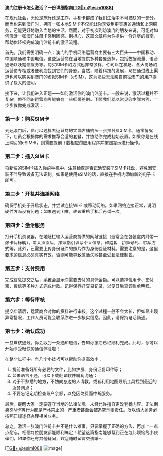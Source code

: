 **澳门注册卡怎么激活？一份详细指南[[TG💪+ @esim1088](https://t.me/s/esim1088)]**

在现代社会，无论是旅行还是工作，手机卡都成了我们生活中不可或缺的一部分。而当你来到澳门时，拥有一张本地SIM卡不仅能让你享受到更实惠的通话和上网服务，还能更好地融入当地的生活。然而，对于初次到访澳门的朋友来说，可能对如何激活一张澳门注册卡感到困惑。别担心，这篇文章将为你提供一份详尽的指南，帮助你轻松完成澳门注册卡的激活流程。

首先，我们需要明确一点：澳门的手机网络运营商主要有三大巨头——中国移动、中国联通和中国电信。这些运营商在当地提供多种套餐选择，包括数据流量、语音通话以及短信服务等。购买SIM卡的方式也非常多样，你可以在机场、各大商场的运营商专柜或者便利店找到它们的身影。当然，随着科技的发展，现在通过线上渠道也可以购买到澳门的虚拟SIM卡（eSIM），这为那些无法亲自前往澳门的用户提供了极大的便利。

接下来，让我们进入正题——如何激活你的澳门注册卡。一般来说，激活过程并不复杂，但不同的运营商可能会有一些细微差别。下面我们就以常见的步骤为例，一步步教你完成激活：

### 第一步：购买SIM卡
到达澳门后，你可以选择去运营商的实体店铺购买一张预付费SIM卡。通常情况下，店员会根据你的需求推荐合适的套餐，并协助你完成初始设置。如果你是在线上购买的eSIM卡，则需要提前下载相应的应用程序并按照提示进行操作。

### 第二步：插入SIM卡
将新买的SIM卡插入你的手机中。注意检查是否正确安装了SIM卡托盘，避免因安装不当导致设备无法识别。如果是使用eSIM的话，直接在手机内添加新的电子卡即可。

### 第三步：开机并连接网络
确保手机处于开启状态，并尝试连接Wi-Fi或移动网络。如果网络连接正常，说明硬件方面没有问题；如果遇到困难，建议重启手机后再试一次。

### 第四步：激活服务
打开手机浏览器，在地址栏输入运营商提供的网址链接（通常会在包装盒内附带一张卡片标明）。进入页面后，按照指引填写个人信息，如姓名、护照号码、联系方式等。此外，还需要上传身份证件的照片作为身份验证材料。需要注意的是，这里要求的信息必须真实有效，否则可能导致激活失败甚至受到法律制裁。

### 第五步：支付费用
完成信息提交之后，系统会显示你需要支付的具体金额。可以选择信用卡、支付宝、微信等多种方式完成付款。记得保存好交易记录，以便日后查询账单明细。

### 第六步：等待审核
提交申请后，运营商会对你的资料进行审核。这个过程一般不会太长，但如果出现异常情况，工作人员可能会联系你进一步核实信息。因此，请保持电话畅通。

### 第七步：确认成功
一旦审核通过，你会收到一条通知短信，告知你激活已经顺利完成。此时，你可以开始享受畅快的通信体验啦！

在整个过程中，有几个小技巧可以帮助你提高效率：
1. 提前准备好所有必要的文件，比如护照、身份证复印件等；
2. 如果语言不通，可以下载翻译软件辅助沟通；
3. 对于不熟悉的地方，不妨向身边的人请教，或者利用地图导航工具找到最近的服务网点；
4. 不要忘记定期检查账户余额，以免因欠费而中断服务。

最后，提醒大家一定要遵守当地的法律法规。未经允许擅自更改套餐内容、非法倒卖SIM卡等行为都是严格禁止的，严重者甚至会被追究刑事责任。所以请大家务必按照正规途径办理相关业务。

总之，激活一张澳门注册卡并不是什么难事，只要掌握了正确的方法，再加上一点点耐心，相信每位朋友都能顺利搞定！希望这篇指南能够帮到正在为此烦恼的小伙伴们。如果你还有其他疑问，欢迎随时留言交流哦～

[[TG💪+ @esim1088](https://t.me/s/esim1088) ![Image](https://i.postimg.cc/4NQfJmqS/Snipaste-2025-05-13-00-14-12.png)]